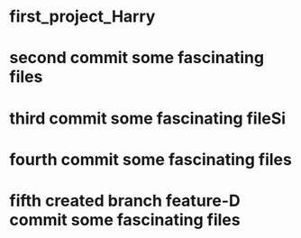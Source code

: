# first_project_Harry
# second commit some fascinating files
# third commit some fascinating fileSi
# fourth commit some fascinating files
# fifth created branch feature-D commit some fascinating files
